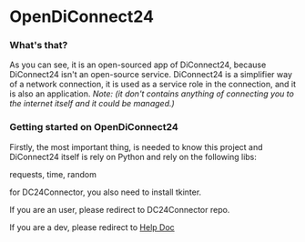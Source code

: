 # OpenDiConnect24

### What's that?

As you can see, it is an open-sourced app of DiConnect24, because DiConnect24 isn't an open-source service.
DiConnect24 is a simplifier way of a network connection, it is used as a service role in the connection, and it is also an application.
_Note: (it don't contains anything of connecting you to the internet itself and it could be managed.)_

### Getting started on OpenDiConnect24

Firstly, the most important thing, is needed to know this project and DiConnect24 itself is rely on Python and rely on the following libs:

requests, time, random

for DC24Connector, you also need to install tkinter.

If you are an user, please redirect to DC24Connector repo.

If you are a dev, please redirect to [Help Doc](github.com/xiaodi001-01/OpenDiConnect24/docs)
